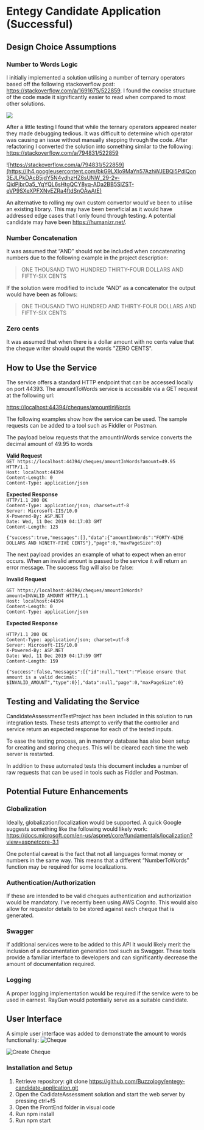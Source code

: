 # Entegy Candidate Application (Successful)

## Design Choice Assumptions
### Number to Words Logic
I initially implemented a solution utilising a number of ternary operators based off the following stackoverflow post: https://stackoverflow.com/a/1691675/522859. I found the concise structure of the code made it significantly easier to read when compared to most other solutions.

![](https://lh6.googleusercontent.com/vZ12GLqrMh-0q5ivZKzwBbIKIVrPRifRSpjR3rqYhkCuWvPikhAX5pIn0vW-LDqFTvDmH2i5bMQ23L9ysxs8jzv8UDUOzOaA39sFLI62UUYlLhGUvcXFseKnlOOJP89hC-NHcFtm)

After a little testing I found that while the ternary operators appeared neater they made debugging tedious. It was difficult to determine which operator was causing an issue without manually stepping through the code. After refactoring I converted the solution into something similar to the following: https://stackoverflow.com/a/794831/522859

![https://stackoverflow.com/a/794831/522859](https://lh4.googleusercontent.com/bkG9LXIo9MaYn57AzhWJEBQi5PdlQon3EJLPkDAcB5jdY5N4ydhzHZ8sUNW_29-2v-QidPjbrOa5_YqYQL6sHtgQCY8yq-ADa2BB5SIZST-eVP9SXeXPFXNvEZRa4ftdSnOAwAtE)

An alternative to rolling my own custom convertor would’ve been to utilise an existing library. This may have been beneficial as it would have addressed edge cases that I only found through testing. A potential candidate may have been  https://humanizr.net/.

### Number Concatenation

It was assumed that “AND” should not be included when concatenating numbers due to the following example in the project description:

> ONE THOUSAND TWO HUNDRED THIRTY-FOUR DOLLARS AND FIFTY-SIX CENTS 

If the solution were modified to include “AND” as a concatenator the output would have been as follows:

> ONE THOUSAND TWO HUNDRED AND THIRTY-FOUR DOLLARS AND FIFTY-SIX CENTS

### Zero cents
It was assumed that when there is a dollar amount with no cents value that the cheque writer should ouput the words "ZERO CENTS".  
 
## How to Use the Service
The service offers a standard HTTP endpoint that can be accessed locally on port 44393. The amountToWords service is accessible via a GET request at the following url:

[https://localhost:44394/cheques/amountInWords](https://localhost:44394/cheques/amountInWords)

The following examples show how the service can be used. The sample requests can be added to a tool such as Fiddler or Postman.

The payload below requests that the amountInWords service converts the decimal amount of 49.95 to words

**Valid Request**  
`GET https://localhost:44394/cheques/amountInWords?amount=49.95 HTTP/1.1`  
`Host: localhost:44394`  
`Content-Length: 0`  
`Content-Type: application/json`  


**Expected Response**  
`HTTP/1.1 200 OK`  
`Content-Type: application/json; charset=utf-8`  
`Server: Microsoft-IIS/10.0`  
`X-Powered-By: ASP.NET`  
`Date: Wed, 11 Dec 2019 04:17:03 GMT`  
`Content-Length: 123`  
` `  
`{"success":true,"messages":[],"data":{"amountInWords":"FORTY-NINE DOLLARS AND NINETY-FIVE CENTS"},"page":0,"maxPageSize":0}`  

The next payload provides an example of what to expect when an error occurs. When an invalid amount is passed to the service it will return an error message. The success flag will also be false:

**Invalid Request**

`GET https://localhost:44394/cheques/amountInWords?amount=INVALID_AMOUNT HTTP/1.1`  
`Host: localhost:44394`  
`Content-Length: 0`  
`Content-Type: application/json`  

**Expected Response**

`HTTP/1.1 200 OK`  
`Content-Type: application/json; charset=utf-8`  
`Server: Microsoft-IIS/10.0`  
`X-Powered-By: ASP.NET`  
`Date: Wed, 11 Dec 2019 04:17:59 GMT`  
`Content-Length: 159`  

`{"success":false,"messages":[{"id":null,"text":"Please ensure that amount is a valid decimal: $INVALID_AMOUNT","type":0}],"data":null,"page":0,"maxPageSize":0}`

## Testing and Validating the Service
CandidateAssessmentTestProject has been included in this solution to run integration tests. These tests attempt to verify that the controller and service return an expected response for each of the tested inputs.

To ease the testing process, an in memory database has also been setup for creating and storing cheques. This will be cleared each time the web server is restarted.

In addition to these automated tests this document includes a number of raw requests that can be used in tools such as Fiddler and Postman.

## Potential Future Enhancements

### Globalization
Ideally, globalization/localization would be supported. A quick Google suggests something like the following would likely work: https://docs.microsoft.com/en-us/aspnet/core/fundamentals/localization?view=aspnetcore-3.1

One potential caveat is the fact that not all languages format money or numbers in the same way. This means that a different “NumberToWords” function may be required for some localizations.

### Authentication/Authorization
If these are intended to be valid cheques authentication and authorization would be mandatory. I’ve recently been using AWS Cognito. This would also allow for requestor details to be stored against each cheque that is generated.

### Swagger
If additional services were to be added to this API it would likely merit the inclusion of a documentation generation tool such as Swagger. These tools provide a familiar interface to developers and can significantly decrease the amount of documentation required.

### Logging
A proper logging implementation would be required if the service were to be used in earnest. RayGun would potentially serve as a suitable candidate.

## User Interface
A simple user interface was added to demonstrate the amount to words functionality:
![Cheque](https://lh3.googleusercontent.com/Kp1bXiOgYdr9N4R8hMR_m1Lb76axmhWmlsSwL7mz7DJE0ux2GcU2bGfOlSihcvKCzcAxJmn9NMDgZj_8sd3I8XgOiONkTPiYlei9xQy-K8yvA8GaVpzsZxPnBQFjK1W7_gstPrqK)

![Create Cheque](https://lh6.googleusercontent.com/s_KhCm14TwiKLh7hPT9peexS-RSYqvm8hnRe9_vtQjSquVr_auX8GMITbUAznR3L8RmCnGdNHNDPdULdf11kTreVsL37bkWL0ZJif6sx67oHMi6wIKvbgE28Bx-ZvzBkhMc00dKi)

### Installation and Setup
1) Retrieve repository: git clone https://github.com/Buzzology/entegy-candidate-application.git
2) Open the CadidateAssessment solution and start the web server by pressing ctrl+f5
3) Open the FrontEnd folder in visual code
4) Run npm install
5) Run npm start

